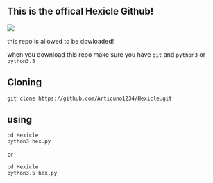 ## This is the offical Hexicle Github!

[<img src="https://img.shields.io/badge/discord-py-blue.svg">](https://github.com/Rapptz/discord.py)

this repo is allowed to be dowloaded!

when you download this repo make sure you have
`git`
and
`python3` or `python3.5`

## Cloning

```
git clone https://github.com/Articuno1234/Hexicle.git
```

## using

```
cd Hexicle
python3 hex.py
```
or
```
cd Hexicle
python3.5 hex.py
```
